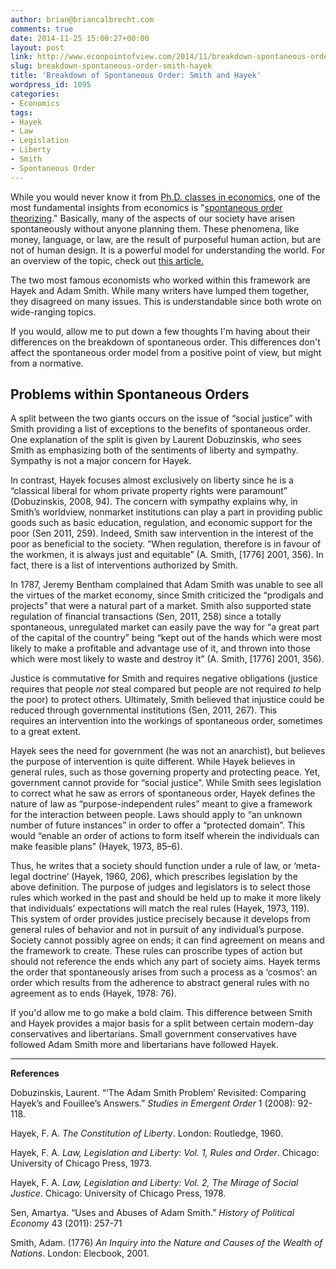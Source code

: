 ```yaml
---
author: brian@briancalbrecht.com
comments: true
date: 2014-11-25 15:00:27+00:00
layout: post
link: http://www.econpointofview.com/2014/11/breakdown-spontaneous-order-smith-hayek/
slug: breakdown-spontaneous-order-smith-hayek
title: 'Breakdown of Spontaneous Order: Smith and Hayek'
wordpress_id: 1095
categories:
- Economics
tags:
- Hayek
- Law
- Legislation
- Liberty
- Smith
- Spontaneous Order
---
```


While you would never know it from [Ph.D. classes in economics](http://www.econpointofview.com/2014/08/almost-starting-phd/), one of the most fundamental insights from economics is "[spontaneous order theorizing](http://www.coordinationproblem.org/2008/06/the-power-of-sp.html)." Basically, many of the aspects of our society have arisen spontaneously without anyone planning them. These phenomena, like money, language, or law, are the result of purposeful human action, but are not of human design. It is a powerful model for understanding the world. For an overview of the topic, check out [this article.](http://www.econlib.org/library/Essays/LtrLbrty/bryTSO1.html)

The two most famous economists who worked within this framework are Hayek and Adam Smith. While many writers have lumped them together, they disagreed on many issues. This is understandable since both wrote on wide-ranging topics.

If you would, allow me to put down a few thoughts I'm having about their differences on the breakdown of spontaneous order. This differences don't affect the spontaneous order model from a positive point of view, but might from a normative.


## Problems within Spontaneous Orders


A split between the two giants occurs on the issue of “social justice” with Smith providing a list of exceptions to the benefits of spontaneous order. One explanation of the split is given by Laurent Dobuzinskis, who sees Smith as emphasizing both of the sentiments of liberty and sympathy. Sympathy is not a major concern for Hayek.

In contrast, Hayek focuses almost exclusively on liberty since he is a “classical liberal for whom private property rights were paramount” (Dobuzinskis, 2008, 94). The concern with sympathy explains why, in Smith’s worldview, nonmarket institutions can play a part in providing public goods such as basic education, regulation, and economic support for the poor (Sen 2011, 259). Indeed, Smith saw intervention in the interest of the poor as beneficial to the society. “When regulation, therefore is in favour of the workmen, it is always just and equitable” (A. Smith, [1776] 2001, 356). In fact, there is a list of interventions authorized by Smith.

In 1787, Jeremy Bentham complained that Adam Smith was unable to see all the virtues of the market economy, since Smith criticized the “prodigals and projects” that were a natural part of a market. Smith also supported state regulation of financial transactions (Sen, 2011, 258) since a totally spontaneous, unregulated market can easily pave the way for “a great part of the capital of the country” being “kept out of the hands which were most likely to make a profitable and advantage use of it, and thrown into those which were most likely to waste and destroy it” (A. Smith, [1776] 2001, 356).

Justice is commutative for Smith and requires negative obligations (justice requires that people _not_ steal compared but people are not required _to_ help the poor) to protect others. Ultimately, Smith believed that injustice could be reduced through governmental institutions (Sen, 2011, 267). This requires an intervention into the workings of spontaneous order, sometimes to a great extent.

Hayek sees the need for government (he was not an anarchist), but believes the purpose of intervention is quite different. While Hayek believes in general rules, such as those governing property and protecting peace. Yet, government cannot provide for “social justice”. While Smith sees legislation to correct what he saw as errors of spontaneous order, Hayek defines the nature of law as “purpose-independent rules” meant to give a framework for the interaction between people. Laws should apply to “an unknown number of future instances” in order to offer a “protected domain”. This would “enable an order of actions to form itself wherein the individuals can make feasible plans” (Hayek, 1973, 85–6).

Thus, he writes that a society should function under a rule of law, or ‘meta-legal doctrine’ (Hayek, 1960, 206), which prescribes legislation by the above definition. The purpose of judges and legislators is to select those rules which worked in the past and should be held up to make it more likely that individuals’ expectations will match the real rules (Hayek, 1973, 119). This system of order provides justice precisely because it develops from general rules of behavior and not in pursuit of any individual’s purpose. Society cannot possibly agree on ends; it can find agreement on means and the framework to create. These rules can proscribe types of action but should not reference the ends which any part of society aims. Hayek terms the order that spontaneously arises from such a process as a ‘cosmos’: an order which results from the adherence to abstract general rules with no agreement as to ends (Hayek, 1978: 76).

If you'd allow me to go make a bold claim. This difference between Smith and Hayek provides a major basis for a split between certain modern-day conservatives and libertarians. Small government conservatives have followed Adam Smith more and libertarians have followed Hayek.



* * *



**References**

Dobuzinskis, Laurent. “‘The Adam Smith Problem’ Revisited: Comparing Hayek’s and Fouillee’s Answers.” _Studies in Emergent Order_ 1 (2008): 92-118.

Hayek, F. A. _The Constitution of Liberty_. London: Routledge, 1960.

Hayek, F. A. _Law, Legislation and Liberty: Vol. 1, Rules and Order_. Chicago: University of Chicago Press, 1973.

Hayek, F. A. _Law, Legislation and Liberty: Vol. 2, The Mirage of Social Justice_. Chicago: University of Chicago Press, 1978.

Sen, Amartya. “Uses and Abuses of Adam Smith.” _History of Political Economy_ 43 (2011): 257-71

Smith, Adam. (1776) _An Inquiry into the Nature and Causes of the Wealth of Nations_. London: Elecbook, 2001.
